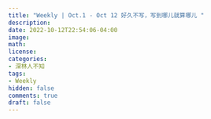 ```yaml
---
title: "Weekly | Oct.1 - Oct 12 好久不写，写到哪儿就算哪儿 "
description: 
date: 2022-10-12T22:54:06-04:00
image: 
math: 
license: 
categories:
- 深林人不知
tags:
- Weekly
hidden: false
comments: true
draft: false
---
```

<!--more-->

